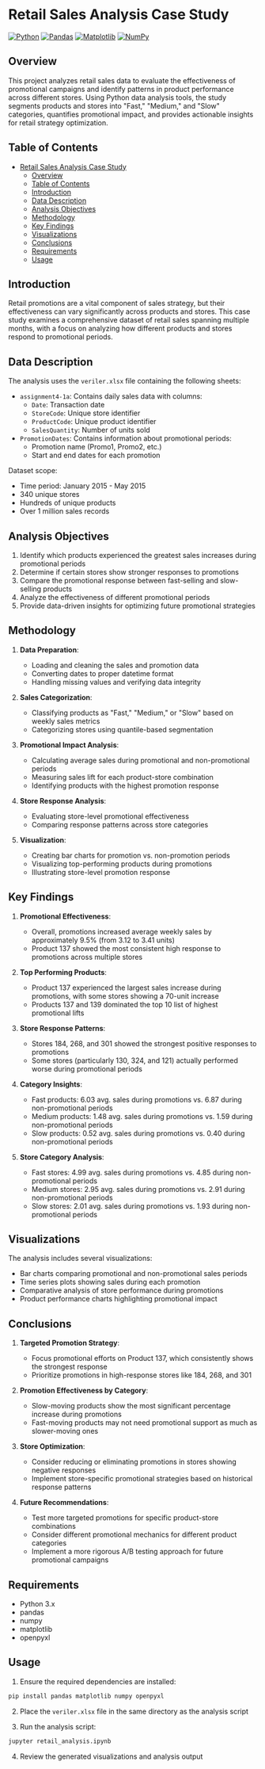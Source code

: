# Retail Sales Analysis Case Study

[![Python](https://img.shields.io/badge/Python-3.x-blue.svg)](https://www.python.org/)
[![Pandas](https://img.shields.io/badge/Pandas-1.x-yellow.svg)](https://pandas.pydata.org/)
[![Matplotlib](https://img.shields.io/badge/Matplotlib-3.x-green.svg)](https://matplotlib.org/)
[![NumPy](https://img.shields.io/badge/NumPy-1.x-orange.svg)](https://numpy.org/)

## Overview

This project analyzes retail sales data to evaluate the effectiveness of promotional campaigns and identify patterns in product performance across different stores. Using Python data analysis tools, the study segments products and stores into "Fast," "Medium," and "Slow" categories, quantifies promotional impact, and provides actionable insights for retail strategy optimization.

## Table of Contents

- [Retail Sales Analysis Case Study](#retail-sales-analysis-case-study)
  - [Overview](#overview)
  - [Table of Contents](#table-of-contents)
  - [Introduction](#introduction)
  - [Data Description](#data-description)
  - [Analysis Objectives](#analysis-objectives)
  - [Methodology](#methodology)
  - [Key Findings](#key-findings)
  - [Visualizations](#visualizations)
  - [Conclusions](#conclusions)
  - [Requirements](#requirements)
  - [Usage](#usage)

## Introduction

Retail promotions are a vital component of sales strategy, but their effectiveness can vary significantly across products and stores. This case study examines a comprehensive dataset of retail sales spanning multiple months, with a focus on analyzing how different products and stores respond to promotional periods.

## Data Description

The analysis uses the `veriler.xlsx` file containing the following sheets:
- `assignment4-1a`: Contains daily sales data with columns:
  - `Date`: Transaction date
  - `StoreCode`: Unique store identifier
  - `ProductCode`: Unique product identifier
  - `SalesQuantity`: Number of units sold
- `PromotionDates`: Contains information about promotional periods:
  - Promotion name (Promo1, Promo2, etc.)
  - Start and end dates for each promotion

Dataset scope:
- Time period: January 2015 - May 2015
- 340 unique stores
- Hundreds of unique products
- Over 1 million sales records

## Analysis Objectives

1. Identify which products experienced the greatest sales increases during promotional periods
2. Determine if certain stores show stronger responses to promotions
3. Compare the promotional response between fast-selling and slow-selling products
4. Analyze the effectiveness of different promotional periods
5. Provide data-driven insights for optimizing future promotional strategies

## Methodology

1. **Data Preparation**:
   - Loading and cleaning the sales and promotion data
   - Converting dates to proper datetime format
   - Handling missing values and verifying data integrity

2. **Sales Categorization**:
   - Classifying products as "Fast," "Medium," or "Slow" based on weekly sales metrics
   - Categorizing stores using quantile-based segmentation

3. **Promotional Impact Analysis**:
   - Calculating average sales during promotional and non-promotional periods
   - Measuring sales lift for each product-store combination
   - Identifying products with the highest promotion response

4. **Store Response Analysis**:
   - Evaluating store-level promotional effectiveness
   - Comparing response patterns across store categories

5. **Visualization**:
   - Creating bar charts for promotion vs. non-promotion periods
   - Visualizing top-performing products during promotions
   - Illustrating store-level promotion response

## Key Findings

1. **Promotional Effectiveness**:
   - Overall, promotions increased average weekly sales by approximately 9.5% (from 3.12 to 3.41 units)
   - Product 137 showed the most consistent high response to promotions across multiple stores

2. **Top Performing Products**:
   - Product 137 experienced the largest sales increase during promotions, with some stores showing a 70-unit increase
   - Products 137 and 139 dominated the top 10 list of highest promotional lifts

3. **Store Response Patterns**:
   - Stores 184, 268, and 301 showed the strongest positive responses to promotions
   - Some stores (particularly 130, 324, and 121) actually performed worse during promotional periods

4. **Category Insights**:
   - Fast products: 6.03 avg. sales during promotions vs. 6.87 during non-promotional periods
   - Medium products: 1.48 avg. sales during promotions vs. 1.59 during non-promotional periods
   - Slow products: 0.52 avg. sales during promotions vs. 0.40 during non-promotional periods

5. **Store Category Analysis**:
   - Fast stores: 4.99 avg. sales during promotions vs. 4.85 during non-promotional periods
   - Medium stores: 2.95 avg. sales during promotions vs. 2.91 during non-promotional periods
   - Slow stores: 2.01 avg. sales during promotions vs. 1.93 during non-promotional periods

## Visualizations

The analysis includes several visualizations:
- Bar charts comparing promotional and non-promotional sales periods
- Time series plots showing sales during each promotion
- Comparative analysis of store performance during promotions
- Product performance charts highlighting promotional impact

## Conclusions

1. **Targeted Promotion Strategy**:
   - Focus promotional efforts on Product 137, which consistently shows the strongest response
   - Prioritize promotions in high-response stores like 184, 268, and 301

2. **Promotion Effectiveness by Category**:
   - Slow-moving products show the most significant percentage increase during promotions
   - Fast-moving products may not need promotional support as much as slower-moving ones

3. **Store Optimization**:
   - Consider reducing or eliminating promotions in stores showing negative responses
   - Implement store-specific promotional strategies based on historical response patterns

4. **Future Recommendations**:
   - Test more targeted promotions for specific product-store combinations
   - Consider different promotional mechanics for different product categories
   - Implement a more rigorous A/B testing approach for future promotional campaigns

## Requirements

- Python 3.x
- pandas
- numpy
- matplotlib
- openpyxl

## Usage

1. Ensure the required dependencies are installed:
```bash
pip install pandas matplotlib numpy openpyxl
```

2. Place the `veriler.xlsx` file in the same directory as the analysis script

3. Run the analysis script:
```bash
jupyter retail_analysis.ipynb
```

4. Review the generated visualizations and analysis output